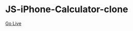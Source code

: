 # JS-iPhone-Calculator-clone

[Go Live](https://vercel.com/hazems-projects-02629cfb/js-iphone-calculator-clone/6TbZ1ftXw386eGUm8vYcb37nZhrb)
